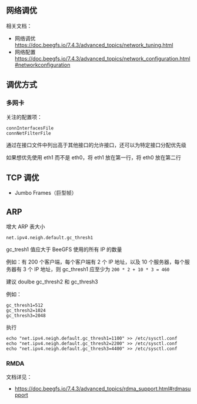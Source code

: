 ## 网络调优

相关文档：

- 网络调优 <https://doc.beegfs.io/7.4.3/advanced_topics/network_tuning.html>
- 网络配置 <https://doc.beegfs.io/7.4.3/advanced_topics/network_configuration.html#networkconfiguration>

## 调优方式

### 多网卡

关注的配置项：

```
connInterfacesFile
connNetFilterFile
```

通过在接口文件中列出高于其他接口的允许接口，还可以为特定接口分配优先级

如果想优先使用 eth1 而不是 eth0，将 eth1 放在第一行，将 eth0 放在第二行

## TCP 调优

- Jumbo Frames（巨型帧）

## ARP

增大 ARP 表大小

```
net.ipv4.neigh.default.gc_thresh1
```

gc_tresh1 值应大于 BeeGFS 使用的所有 IP 的数量

例如：有 200 个客户端，每个客户端有 2 个 IP 地址，以及 10 个服务器，每个服务器有 3 个 IP 地址，则 gc_thresh1 应至少为 `200 * 2 + 10 * 3 = 460`

建议 doulbe gc_thresh2 和 gc_thresh3

例如：

```
gc_thresh1=512
gc_thresh2=1024
gc_thresh3=2048
```

执行

```
echo "net.ipv4.neigh.default.gc_thresh1=1100" >> /etc/sysctl.conf
echo "net.ipv4.neigh.default.gc_thresh2=2200" >> /etc/sysctl.conf
echo "net.ipv4.neigh.default.gc_thresh3=4400" >> /etc/sysctl.conf
```

### RMDA

文档详见：

- <https://doc.beegfs.io/7.4.3/advanced_topics/rdma_support.html#rdmasupport>